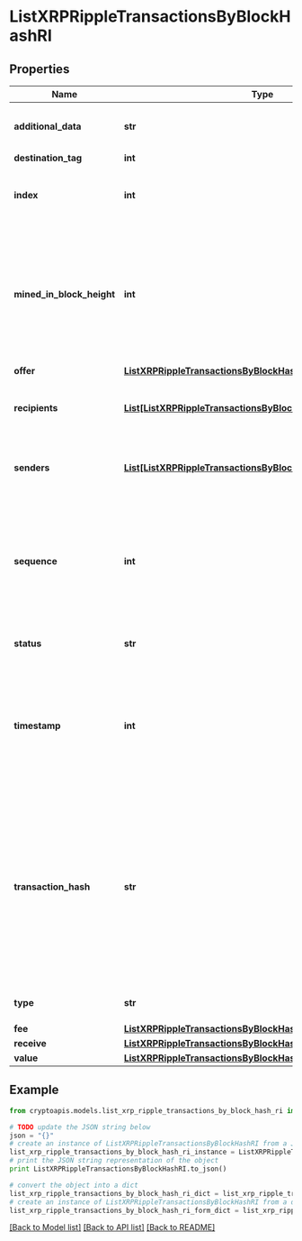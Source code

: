 # ListXRPRippleTransactionsByBlockHashRI


## Properties
Name | Type | Description | Notes
------------ | ------------- | ------------- | -------------
**additional_data** | **str** | Represents any additional data that may be needed. | [optional] 
**destination_tag** | **int** |  | [optional] 
**index** | **int** | Represents the index position of the transaction in the specific block. | 
**mined_in_block_height** | **int** | Represents the hight of the block where this transaction was mined/confirmed for first time. The height is defined as the number of blocks in the blockchain preceding this specific block. | 
**offer** | [**ListXRPRippleTransactionsByBlockHashRIOffer**](ListXRPRippleTransactionsByBlockHashRIOffer.md) |  | 
**recipients** | [**List[ListXRPRippleTransactionsByBlockHashRIRecipientsInner]**](ListXRPRippleTransactionsByBlockHashRIRecipientsInner.md) | Represents an object of addresses that receive the transactions. | 
**senders** | [**List[ListXRPRippleTransactionsByBlockHashRISendersInner]**](ListXRPRippleTransactionsByBlockHashRISendersInner.md) | Represents an object of addresses that provide the funds. | 
**sequence** | **int** | Defines the transaction input&#39;s sequence as an integer, which is is used when transactions are replaced with newer versions before LockTime. | 
**status** | **str** | Defines the status of the transaction. | 
**timestamp** | **int** | Defines the exact date/time in Unix Timestamp when this transaction was mined, confirmed or first seen in Mempool, if it is unconfirmed. | 
**transaction_hash** | **str** | Represents the same as &#x60;transactionId&#x60; for account-based protocols like Ethereum, while it could be different in UTXO-based protocols like Bitcoin. E.g., in UTXO-based protocols &#x60;hash&#x60; is different from &#x60;transactionId&#x60; for SegWit transactions. | 
**type** | **str** | Defines the type of the transaction. | 
**fee** | [**ListXRPRippleTransactionsByBlockHashRIFee**](ListXRPRippleTransactionsByBlockHashRIFee.md) |  | 
**receive** | [**ListXRPRippleTransactionsByBlockHashRIReceive**](ListXRPRippleTransactionsByBlockHashRIReceive.md) |  | 
**value** | [**ListXRPRippleTransactionsByBlockHashRIValue**](ListXRPRippleTransactionsByBlockHashRIValue.md) |  | 

## Example

```python
from cryptoapis.models.list_xrp_ripple_transactions_by_block_hash_ri import ListXRPRippleTransactionsByBlockHashRI

# TODO update the JSON string below
json = "{}"
# create an instance of ListXRPRippleTransactionsByBlockHashRI from a JSON string
list_xrp_ripple_transactions_by_block_hash_ri_instance = ListXRPRippleTransactionsByBlockHashRI.from_json(json)
# print the JSON string representation of the object
print ListXRPRippleTransactionsByBlockHashRI.to_json()

# convert the object into a dict
list_xrp_ripple_transactions_by_block_hash_ri_dict = list_xrp_ripple_transactions_by_block_hash_ri_instance.to_dict()
# create an instance of ListXRPRippleTransactionsByBlockHashRI from a dict
list_xrp_ripple_transactions_by_block_hash_ri_form_dict = list_xrp_ripple_transactions_by_block_hash_ri.from_dict(list_xrp_ripple_transactions_by_block_hash_ri_dict)
```
[[Back to Model list]](../README.md#documentation-for-models) [[Back to API list]](../README.md#documentation-for-api-endpoints) [[Back to README]](../README.md)


